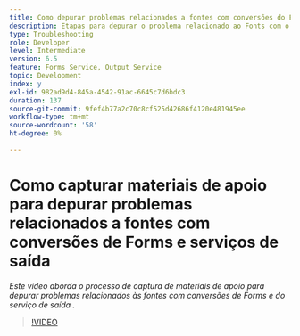 ```yaml
---
title: Como depurar problemas relacionados a fontes com conversões do Forms e do serviço de saída
description: Etapas para depurar o problema relacionado ao Fonts com o Forms e o Serviço de saída
type: Troubleshooting
role: Developer
level: Intermediate
version: 6.5
feature: Forms Service, Output Service
topic: Development
index: y
exl-id: 982ad9d4-845a-4542-91ac-6645c7d6bdc3
duration: 137
source-git-commit: 9fef4b77a2c70c8cf525d42686f4120e481945ee
workflow-type: tm+mt
source-wordcount: '58'
ht-degree: 0%

---
```


# Como capturar materiais de apoio para depurar problemas relacionados a fontes com conversões de Forms e serviços de saída

*Este vídeo aborda o processo de captura de materiais de apoio para depurar problemas relacionados às fontes com conversões de Forms e do serviço de saída .*

>[!VIDEO](https://video.tv.adobe.com/v/335487?quality=12&learn=on)
